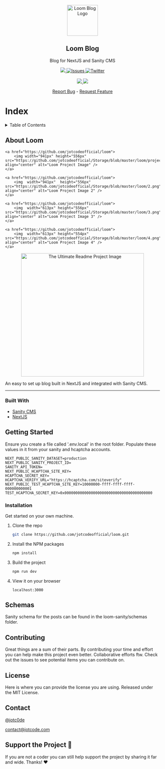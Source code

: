 <p align="center">
    <a href="https://github.com/jotcodeofficial/loom">
        <img width="100px" src="https://github.com/jotcodeofficial/Storage/blob/master/loom/logo.png" align="center" alt="Loom Blog Logo" />
    </a>
 <h2 align="center">Loom Blog</h2>
 <p align="center">Blog for NextJS and Sanity CMS</p>
</p>
  <p align="center">
    <a href="https://github.com/jotcodeofficial/loom/network/members">
      <img src="https://img.shields.io/github/forks/jotcodeofficial/loom" />
    </a>
    <a href="https://github.com/jotcodeofficial/loom/stargazers">
      <img alt="Issues" src="https://img.shields.io/github/stars/jotcodeofficial/loom" />
    </a>
    <a href="https://twitter.com/intent/follow?screen_name=jotc0de" target="_blank">
      <img alt="Twitter" src="https://img.shields.io/twitter/follow/jotc0de?style=social" />
    </a>
    <br />
    <br />
    <a href="https://blog.jotcode.com" target="_blank">
      <img src="https://img.shields.io/badge/Blog-Jotcode%20%E2%86%92-gray.svg?colorA=655BE1&colorB=4F44D6&style=for-the-badge"/>
    </a>
    <a href="https://jotcode.com" target="_blank">
      <img src="https://img.shields.io/badge/Website-Jotcode%20%E2%86%92-gray.svg?colorA=61c265&colorB=4CAF50&style=for-the-badge"/>
    </a>
    
  </p>

  <p align="center">
    <a href="https://github.com/jotcodeofficial/ultimate-readme/issues/new/choose">Report Bug</a>
    -
    <a href="https://github.com/jotcodeofficial/ultimate-readme/issues/new/choose">Request Feature</a>
  </p>

# Index

<!-- TABLE OF CONTENTS -->
<details closed="closed">
  <summary>Table of Contents</summary>
  <ol>
    <li>
      <a href="#about-the-project">About Loom</a>
      <ul>
        <li><a href="#built-with">Built With</a></li>
      </ul>
    </li>
    <li>
      <a href="#getting-started">Getting Started</a>
      <ul>
        <li><a href="#installation">Installation</a></li>
      </ul>
    </li>
    <li><a href="#usage">Schemas</a></li>
    <li><a href="#contributing">Contributing</a></li>
    <li><a href="#license">License</a></li>
    <li><a href="#contact">Contact</a></li>
    <li><a href="#support-the-project-sparkling_heart">Support the Project</a></li>
  </ol>
</details>


## About Loom

<p align="center">
    
    <a href="https://github.com/jotcodeofficial/loom">
        <img width="941px" height="556px" src="https://github.com/jotcodeofficial/Storage/blob/master/loom/project.png" align="center" alt="Loom Project Image" />
    </a>

    <a href="https://github.com/jotcodeofficial/loom">
        <img  width="941px"  height="556px" src="https://github.com/jotcodeofficial/Storage/blob/master/loom/2.png" align="center" alt="Loom Project Image 2" />
    </a>
    
    <a href="https://github.com/jotcodeofficial/loom">
        <img  width="613px" height="556px" src="https://github.com/jotcodeofficial/Storage/blob/master/loom/3.png" align="center" alt="Loom Project Image 3" />
    </a>
    
    <a href="https://github.com/jotcodeofficial/loom">
        <img  width="613px" height="554px" src="https://github.com/jotcodeofficial/Storage/blob/master/loom/4.png" align="center" alt="Loom Project Image 4" />
    </a>
    
    
</p>

<p align="center">
    <a href="https://github.com/jotcodeofficial/ultimate-readme">
        <img width="400px" src="images/project.png" align="center" alt="The Ultimate Readme Project Image" />
    </a>
</p>

An easy to set up blog built in NextJS and integrated with Sanity CMS.

---

### Built With

* [Sanity CMS](https://sanity.io/)
* [NextJS](https://www.nextjs.org/)


## Getting Started

Ensure you create a file called '.env.local' in the root folder. Populate these values in it from your sanity and hcaptcha accounts.

```
NEXT_PUBLIC_SANITY_DATASET=production
NEXT_PUBLIC_SANITY_PROJECT_ID=
SANITY_API_TOKEN=
NEXT_PUBLIC_HCAPTCHA_SITE_KEY=
HCAPTCHA_SECRET_KEY=
HCAPTCHA_VERIFY_URL="https://hcaptcha.com/siteverify"
NEXT_PUBLIC_TEST_HCAPTCHA_SITE_KEY=10000000-ffff-ffff-ffff-000000000001
TEST_HCAPTCHA_SECRET_KEY=0x0000000000000000000000000000000000000000
```

### Installation

Get started on your own machine.

1. Clone the repo
   ```sh
   git clone https://github.com/jotcodeofficial/loom.git
   ```
3. Install the NPM packages
   ```sh
   npm install
   ```
4. Build the project
   ```sh
   npm run dev
   ```
5. View it on your browser
   ```
   localhost:3000
   ```
   

## Schemas

Sanity schema for the posts can be found in the  loom-sanity/schemas folder.


## Contributing

Great things are a sum of their parts. By contributing your time and effort you can help make this project even better. Collaborative efforts ftw. Check out the issues to see potential items you can contribute on.


## License

Here is where you can provide the license you are using.
Released under the MIT License.


## Contact

[@jotc0de](https://twitter.com/jotc0de)

contact@jotcode.com


## Support the Project :sparkling_heart:

If you are not a coder you can still help support the project by sharing it far and wide.
Thanks! :heart:







